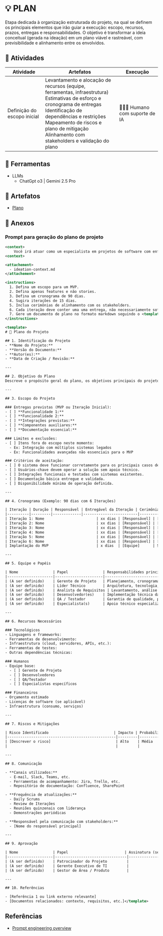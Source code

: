 # 💡 PLAN
Etapa dedicada à organização estruturada do projeto, na qual se definem os principais elementos que irão guiar a execução: escopo, recursos, prazos, entregas e responsabilidades. O objetivo é transformar a ideia conceitual (gerada na ideação) em um plano viável e rastreável, com previsibilidade e alinhamento entre os envolvidos.

## 📘 Atividades 
| Atividade                          | Artefatos                                                                                     | Execução            |
|------------------------------------|-----------------------------------------------------------------------------------------------|---------------------|
| Definição do escopo inicial        | Levantamento e alocação de recursos (equipe, ferramentas, infraestrutura) <br> Estimativas de esforço e cronograma de entregas <br> Identificação de dependências e restrições <br> Mapeamento de riscos e plano de mitigação <br> Alinhamento com stakeholders e validação do plano | 🧑🏽🧠 Humano com suporte de IA |

## 🧰 Ferramentas
- LLMs
    - ChatGpt o3 | Gemini 2.5 Pro

## 📄 Artefatos

- [Plano](./artifacts/plan-document.md)

## 🔗 Anexos

### Prompt para geração do plano de projeto
````xml
<context>
    Você irá atuar como um especialista em projetos de software com enfase elaboração e análise de requisitos. Seu papel é auxiliar na geração de um planejamento para guiar a execução do projeto. Com base no {{DOCUMENTO}} de contexto em <attachement>, defina o escopo inicial do projeto. Além disso sugira, ferramentas, equipe e infraestrutura necessária. Siga as instruções defenido em <instructions>. Dado que este é um planajemento inical antes da análise dos requisitos, só planeje as macro-atividades e seus potênciais entregáveis. Planeje conforme o contexto no {{DOCUMENTO}} anexado. Ao construir o plano, fique atento as dependências e restrições; mapeie os riscos e como mitiga-los. 
<context>

<attachement>
  - ideation-context.md
</attachement>

<instructions>
  1. Defina um escopo para um MVP.
  2. Defina apenas features e não stories.
  3. Defina um cronograma de 90 dias.
  4. Sugira iterações de 15 dias.
  5. Inclua cerimônias de alinhamento com os stakeholders.
  6. Cada iteração deve conter uma uma entrega, não necessariamente software.
  7. Gere um documento de plano no formato markdown seguindo o <template>.
</instructions>

<template>
# 📘 Plano do Projeto

## 1. Identificação do Projeto
- **Nome do Projeto:** 
- **Versão do Documento:** 
- **Autor(es):** 
- **Data de Criação / Revisão:** 

---

## 2. Objetivo do Plano
Descreve o propósito geral do plano, os objetivos principais do projeto, e os resultados esperados, incluindo o escopo de atuação e metas iniciais.

---

## 3. Escopo do Projeto

### Entregas previstas (MVP ou Iteração Inicial):
- [ ] **Funcionalidade 1:** 
- [ ] **Funcionalidade 2:** 
- [ ] **Integrações previstas:** 
- [ ] **Componentes auxiliares:** 
- [ ] **Documentação essencial:** 

### Limites e exclusões:
- [ ] Itens fora do escopo neste momento:
  - Ex: Integração com múltiplos sistemas legados
  - Ex: Funcionalidades avançadas não essenciais para o MVP

### Critérios de aceitação:
- [ ] O sistema deve funcionar corretamente para os principais casos de uso.
- [ ] Usuários-chave devem operar a solução sem apoio técnico.
- [ ] Integrações funcionais e testadas com sistemas existentes.
- [ ] Documentação básica entregue e validada.
- [ ] Disponibilidade mínima de operação definida.

---

## 4. Cronograma (Exemplo: 90 dias com 6 Iterações)

| Iteração | Duração | Responsável | Entregável da Iteração | Cerimônias de Alinhamento |
|----------|---------|-------------|-------------------------|----------------------------|
| Iteração 1: Nome                        | xx dias | [Responsável] | [Resultado esperado]                 | [Kick-off, review etc.]       |
| Iteração 2: Nome                        | xx dias | [Responsável] | [Resultado esperado]                 |                                |
| Iteração 3: Nome                        | xx dias | [Responsável] | [Resultado esperado]                 |                                |
| Iteração 4: Nome                        | xx dias | [Responsável] | [Resultado esperado]                 |                                |
| Iteração 5: Nome                        | xx dias | [Responsável] | [Resultado esperado]                 |                                |
| Iteração 6: Nome                        | xx dias | [Responsável] | [Resultado esperado]                 |                                |
| Implantação do MVP                      | x dias  | [Equipe]      | Sistema entregue                     | Reunião pós-implantação        |

---

## 5. Equipe e Papéis

| Nome                | Papel                | Responsabilidades principais                                  |
|---------------------|----------------------|---------------------------------------------------------------|
| (A ser definido)    | Gerente de Projeto   | Planejamento, cronograma, comunicação, gestão de riscos       |
| (A ser definido)    | Líder Técnico        | Arquitetura, tecnologia, diretrizes técnicas, revisão de código|
| (A ser definido)    | Analista de Requisitos | Levantamento, análise e validação com stakeholders            |
| (A ser definido)    | Desenvolvedor(es)    | Implementação técnica das soluções                            |
| (A ser definido)    | QA / Testador        | Garantia de qualidade, planos de teste, validação funcional   |
| (A ser definido)    | Especialista(s)      | Apoio técnico especializado, integração com sistemas externos |

---

## 6. Recursos Necessários

### Tecnológicos
- Linguagens e frameworks: 
- Ferramentas de desenvolvimento:
- Infraestrutura (cloud, servidores, APIs, etc.):
- Ferramentas de testes:
- Outras dependências técnicas:

### Humanos
- Equipe base:
  - [ ] Gerente de Projeto
  - [ ] Desenvolvedores
  - [ ] QA/Testador
  - [ ] Especialistas específicos

### Financeiros
- Orçamento estimado
- Licenças de software (se aplicável)
- Infraestrutura (consumo, serviços)

---

## 7. Riscos e Mitigações

| Risco Identificado                              | Impacto | Probabilidade | Plano de Mitigação                                     |
|--------------------------------------------------|---------|----------------|--------------------------------------------------------|
| [Descrever o risco]                              | Alto    | Média          | [Plano para mitigar ou reduzir o risco]                |
|                                                  |         |                |                                                        |

---

## 8. Comunicação

- **Canais utilizados:**
  - E-mail, Slack, Teams, etc.
  - Ferramentas de acompanhamento: Jira, Trello, etc.
  - Repositório de documentação: Confluence, SharePoint

- **Frequência de atualizações:**
  - Daily Scrums
  - Review de Iterações
  - Reuniões quinzenais com liderança
  - Demonstrações periódicas

- **Responsável pela comunicação com stakeholders:**
  - [Nome do responsável principal]

---

## 9. Aprovação

| Nome                | Papel                          | Assinatura (se necessário) |
|---------------------|---------------------------------|-----------------------------|
| (A ser definido)    | Patrocinador do Projeto         |                             |
| (A ser definido)    | Gerente Executivo de TI         |                             |
| (A ser definido)    | Gestor de Área / Produto        |                             |

---

## 10. Referências

- [Referência 1 ou link externo relevante]
- [Documentos relacionados: contexto, requisitos, etc.]</template>
````


## Referências
- [Prompt engineering overview](https://docs.anthropic.com/en/docs/build-with-claude/prompt-engineering/overview)
